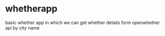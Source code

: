 # whetherapp

basic whether app in which we can get whether details form openwhether api by city name 
